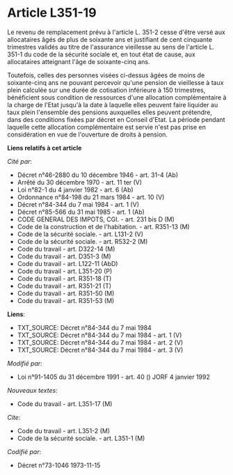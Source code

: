 # Article L351-19

Le revenu de remplacement prévu à l'article L. 351-2 cesse d'être versé aux allocataires âgés de plus de soixante ans et
justifiant de cent cinquante trimestres validés au titre de l'assurance vieillesse au sens de l'article L. 351-1 du code de
la sécurité sociale et, en tout état de cause, aux allocataires atteignant l'âge de soixante-cinq ans.

Toutefois, celles des personnes visées ci-dessus âgées de moins de soixante-cinq ans ne pouvant percevoir qu'une pension de
vieillesse à taux plein calculée sur une durée de cotisation inférieure à 150 trimestres, bénéficient sous condition de
ressources d'une allocation complémentaire à la charge de l'Etat jusqu'à la date à laquelle elles peuvent faire liquider au
taux plein l'ensemble des pensions auxquelles elles peuvent prétendre, dans des conditions fixées par décret en Conseil
d'Etat. La période pendant laquelle cette allocation complémentaire est servie n'est pas prise en considération en vue de
l'ouverture de droits à pension.

**Liens relatifs à cet article**

_Cité par_:

  - Décret n°46-2880 du 10 décembre 1946 - art. 31-4 (Ab)
  - Arrêté du 30 décembre 1970 - art. 11 ter (V)
  - Loi n°82-1 du 4 janvier 1982 - art. 6 (Ab)
  - Ordonnance n°84-198 du 21 mars 1984 - art. 10 (V)
  - Décret n°84-344 du 7 mai 1984 - art. 1 (V)
  - Décret n°85-566 du 31 mai 1985 - art. 1 (Ab)
  - CODE GENERAL DES IMPOTS, CGI. - art. 231 bis D (M)
  - Code de la construction et de l'habitation. - art. R351-13 (M)
  - Code de la sécurité sociale. - art. L131-2 (V)
  - Code de la sécurité sociale. - art. R532-2 (M)
  - Code du travail - art. D322-14 (M)
  - Code du travail - art. D351-3 (M)
  - Code du travail - art. L122-11 (AbD)
  - Code du travail - art. L351-20 (P)
  - Code du travail - art. R351-18 (T)
  - Code du travail - art. R351-21 (T)
  - Code du travail - art. R351-50 (M)
  - Code du travail - art. R351-53 (M)

**Liens**:

  - TXT_SOURCE: Décret n°84-344 du 7 mai 1984
  - TXT_SOURCE: Décret n°84-344 du 7 mai 1984 - art. 1 (V)
  - TXT_SOURCE: Décret n°84-344 du 7 mai 1984 - art. 2 (V)
  - TXT_SOURCE: Décret n°84-344 du 7 mai 1984 - art. 3 (V)

_Modifié par_:

  - Loi n°91-1405 du 31 décembre 1991 - art. 40 () JORF 4 janvier 1992

_Nouveaux textes_:

  - Code du travail - art. L351-17 (M)

_Cite_:

  - Code du travail - art. L351-2 (M)
  - Code de la sécurité sociale. - art. L351-1 (M)

_Codifié par_:

  - Décret n°73-1046 1973-11-15
